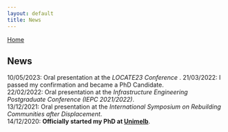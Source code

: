 ```yaml
---
layout: default
title: News
---
```


[Home](./)

## News

10/05/2023: Oral presentation at the <i>LOCATE23 Conference </i>.
21/03/2022: I passed my confirmation and became a PhD Candidate.  
22/02/2022: Oral presentation at the <i>Infrastructure Engineering Postgraduate Conference (IEPC 2021/2022)</i>.  
13/12/2021: Oral presentation at the <i>International Symposium on Rebuilding Communities after Displacement</i>.  
14/12/2020: **Officially started my PhD at [Unimelb](https://www.unimelb.edu.au/)**.  

